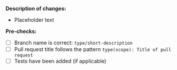 **Description of changes:**
* Placeholder text

**Pre-checks:**
* [ ] Branch name is correct: `type/short-description`
* [ ] Pull request title follows the pattern `type(scope): Title of pull request`
* [ ] Tests have been added (if applicable)
